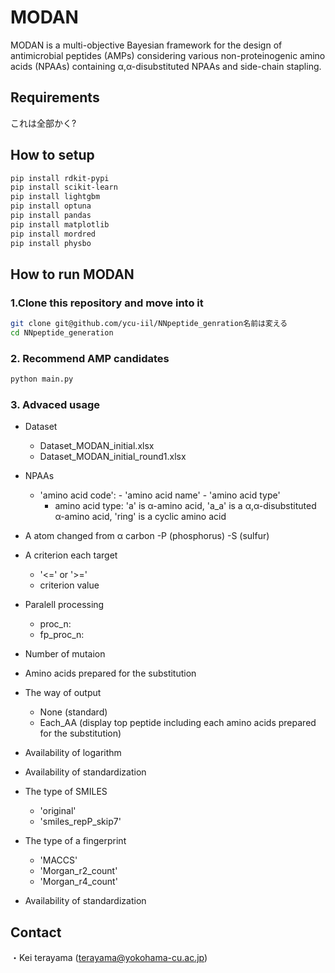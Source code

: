 # MODAN

MODAN is a multi-objective Bayesian framework for the design of antimicrobial peptides (AMPs) considering various non-proteinogenic amino acids (NPAAs) containing α,α-disubstituted NPAAs and side-chain stapling.

## Requirements
これは全部かく?

## How to setup

```bash
pip install rdkit-pypi
pip install scikit-learn
pip install lightgbm
pip install optuna
pip install pandas
pip install matplotlib
pip install mordred
pip install physbo
```

## How to run MODAN

### 1.Clone this repository and move into it
```bash
git clone git@github.com/ycu-iil/NNpeptide_genration名前は変える
cd NNpeptide_generation
```

### 2. Recommend AMP candidates

```bash
python main.py
```

### 3. Advaced usage

- Dataset
  - Dataset_MODAN_initial.xlsx
  - Dataset_MODAN_initial_round1.xlsx
  
- NPAAs
  - 'amino acid code': - 'amino acid name' - 'amino acid type'
    - amino acid type: 'a' is α-amino acid, 'a_a' is a α,α-disubstituted α-amino acid, 'ring' is a cyclic amino acid 

- A atom changed from α carbon 
  -P (phosphorus)
  -S (sulfur)
  
- A criterion each target
  - '<=' or '>='
  - criterion value

- Paralell processing
  - proc_n:
  - fp_proc_n:
  
- Number of mutaion

- Amino acids prepared for the substitution

- The way of output
  - None (standard)
  - Each_AA (display top peptide including each amino acids prepared for the substitution)
  
- Availability of logarithm

- Availability of standardization

- The type of SMILES
  - 'original'
  - 'smiles_repP_skip7'

- The type of a fingerprint
  - 'MACCS'
  - 'Morgan_r2_count'
  - 'Morgan_r4_count'

- Availability of standardization

## Contact
・Kei terayama (terayama@yokohama-cu.ac.jp)
